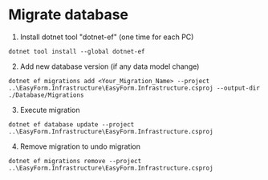# Migrate database

1. Install dotnet tool "dotnet-ef" (one time for each PC)

```
dotnet tool install --global dotnet-ef
```

2. Add new database version (if any data model change)

```
dotnet ef migrations add <Your_Migration_Name> --project ..\EasyForm.Infrastructure\EasyForm.Infrastructure.csproj --output-dir ./Database/Migrations
```

3. Execute migration

```
dotnet ef database update --project ..\EasyForm.Infrastructure\EasyForm.Infrastructure.csproj
```

4. Remove migration to undo migration

```
dotnet ef migrations remove --project ..\EasyForm.Infrastructure\EasyForm.Infrastructure.csproj
```
